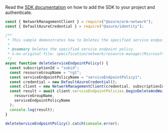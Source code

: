 Read the [SDK documentation](https://github.com/Azure/azure-sdk-for-js/blob/%40azure%2Farm-network_27.0.0/sdk/network/arm-network/README.md) on how to add the SDK to your project and authenticate.

```javascript
const { NetworkManagementClient } = require("@azure/arm-network");
const { DefaultAzureCredential } = require("@azure/identity");

/**
 * This sample demonstrates how to Deletes the specified service endpoint policy.
 *
 * @summary Deletes the specified service endpoint policy.
 * x-ms-original-file: specification/network/resource-manager/Microsoft.Network/stable/2021-05-01/examples/ServiceEndpointPolicyDelete.json
 */
async function deleteServiceEndpointPolicy() {
  const subscriptionId = "subid";
  const resourceGroupName = "rg1";
  const serviceEndpointPolicyName = "serviceEndpointPolicy1";
  const credential = new DefaultAzureCredential();
  const client = new NetworkManagementClient(credential, subscriptionId);
  const result = await client.serviceEndpointPolicies.beginDeleteAndWait(
    resourceGroupName,
    serviceEndpointPolicyName
  );
  console.log(result);
}

deleteServiceEndpointPolicy().catch(console.error);
```
